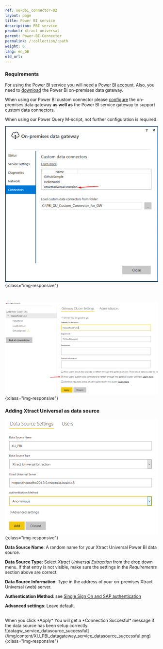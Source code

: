 ```yaml
---
ref: xu-pbi_connector-02
layout: page
title: Power BI service
description: PBI service
product: xtract-universal
parent: Power-BI-Connector
permalink: /:collection/:path
weight: 6
lang: en_GB
old_url:
---
```



### Requirements

For using the Power BI service you will need a [Power BI account](https://powerbi.microsoft.com/en-us/landing/signin/). Also, you need to [download](https://powerbi.microsoft.com/en-us/gateway/) the Power BI on-premises data gateway.

When using our Power BI custom connector please [configure](https://docs.microsoft.com/en-us/power-bi/service-gateway-custom-connectors) the on-premises data gateway **as well as** the Power BI service gateway to support custom data connectors. 

When using our Power Query M-script, not further configuration is required.
<br>


![datagw_custom_conn](/img/content/XU_PBI_datagateway_config.png){:class="img-responsive"}

<br>

![datagw_service_custom_conn](/img/content/XU_PBI_datagateway_service_config.png){:class="img-responsive"}

### Adding Xtract Universal as data source

![datagw_service_datasource](/img/content/XU_PBI_datagateway_service_datasource.png){:class="img-responsive"}

**Data Source Name**: A random name for your Xtract Universal Power BI data source.

**Data Source Type**: Select *Xtract Universal Extraction* from the drop down menu. If that entry is not visible, make sure the settings in the *Requirements* section above are correct.

**Data Source Information**: Type in the address of your on-premises Xtract Universal (web) server. 

**Authentication Method**: see [Single Sign On and SAP authentication](./pbi-SSO)

**Advanced settings**: Leave default.

<br>
When you click *Apply* You will get a *Connection Succesful* message if the data source has been setup correctly.
<br>
![datagw_service_datasource_successful](/img/content/XU_PBI_datagateway_service_datasource_successful.png){:class="img-responsive"}
